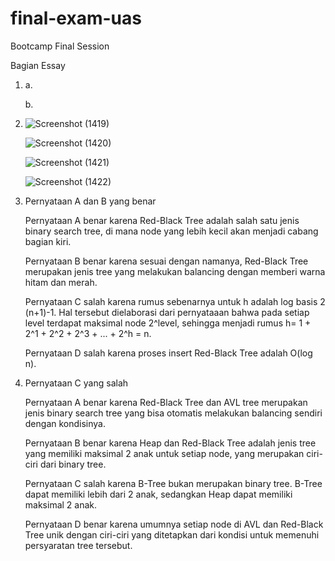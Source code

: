 # final-exam-uas
Bootcamp Final Session


Bagian Essay



1. a. 
   
   b.



2. ![Screenshot (1419)](https://user-images.githubusercontent.com/88886593/148524114-13669df7-fed8-4f0c-a3b0-62db4802377c.png)

   ![Screenshot (1420)](https://user-images.githubusercontent.com/88886593/148524191-e4ae76b9-a0cc-4abc-a986-0cbdaaa2e995.png)

   ![Screenshot (1421)](https://user-images.githubusercontent.com/88886593/148524215-8e6821f1-ac49-4d70-b35e-8f19f685a7a1.png)

   ![Screenshot (1422)](https://user-images.githubusercontent.com/88886593/148524353-b5b9ed9a-6a1b-44ec-b63b-636b2813066d.png)



3. Pernyataan A dan B yang benar

   Pernyataan A benar karena Red-Black Tree adalah salah satu jenis binary search tree, di mana node yang lebih kecil akan menjadi cabang bagian kiri.

   Pernyataan B benar karena sesuai dengan namanya, Red-Black Tree merupakan jenis tree yang melakukan balancing dengan memberi warna hitam dan merah.

   Pernyataan C salah karena rumus sebenarnya untuk h adalah log basis 2 (n+1)-1. Hal tersebut dielaborasi dari pernyataaan bahwa pada setiap level terdapat maksimal node 2^level,    sehingga menjadi rumus h= 1 + 2^1 + 2^2 + 2^3 + ... + 2^h = n.
   
   Pernyataan D salah karena proses insert Red-Black Tree adalah O(log n).
   
   
   
4. Pernyataan C yang salah

   Pernyataan A benar karena Red-Black Tree dan AVL tree merupakan jenis binary search tree yang bisa otomatis melakukan balancing sendiri dengan kondisinya.

   Pernyataan B benar karena Heap dan Red-Black Tree adalah jenis tree yang memiliki maksimal 2 anak untuk setiap node, yang merupakan ciri-ciri dari binary tree.
   
   Pernyataan C salah karena B-Tree bukan merupakan binary tree. B-Tree dapat memiliki lebih dari 2 anak, sedangkan Heap dapat memiliki maksimal 2 anak.
   
   Pernyataan D benar karena umumnya setiap node di AVL dan Red-Black Tree unik dengan ciri-ciri yang ditetapkan dari kondisi untuk memenuhi persyaratan tree tersebut.
